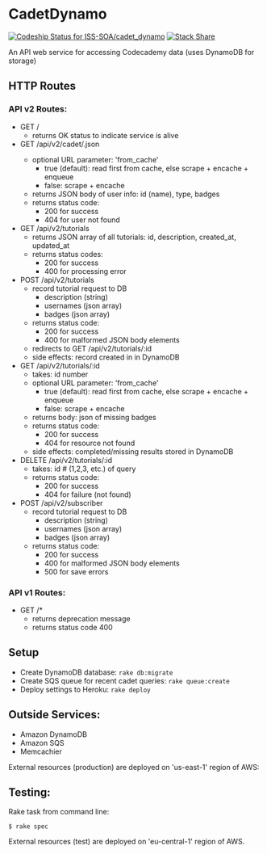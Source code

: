 # CadetDynamo
[ ![Codeship Status for ISS-SOA/cadet_dynamo](https://codeship.com/projects/55bae420-8357-0132-6ce1-366b1854f7f3/status?branch=master)](https://codeship.com/projects/58109)
[![Stack Share](http://img.shields.io/badge/tech-stack-0690fa.svg?style=flat)](http://stackshare.io/soumyaray/cadetdynamo)

An API web service for accessing Codecademy data (uses DynamoDB for storage)

## HTTP Routes
### API v2 Routes:
- GET /
  - returns OK status to indicate service is alive
- GET /api/v2/cadet/<username>.json
  - optional URL parameter: 'from_cache'
    - true (default): read first from cache, else scrape + encache + enqueue
    - false: scrape + encache
  - returns JSON body of user info: id (name), type, badges
  - returns status code:
    - 200 for success
    - 404 for user not found
- GET /api/v2/tutorials
  - returns JSON array of all tutorials: id, description, created_at, updated_at
  - returns status codes:
    - 200 for success
    - 400 for processing error
- POST /api/v2/tutorials
  - record tutorial request to DB
    - description (string)
    - usernames (json array)
    - badges (json array)
  - returns status code:
    - 200 for success
    - 400 for malformed JSON body elements
  - redirects to GET /api/v2/tutorials/:id
  - side effects: record created in in DynamoDB
- GET /api/v2/tutorials/:id
  - takes: id number
  - optional URL parameter: 'from_cache'
      - true (default): read first from cache, else scrape + encache + enqueue
      - false: scrape + encache
  - returns body: json of missing badges
  - returns status code:
    - 200 for success
    - 404 for resource not found
  - side effects: completed/missing results stored in DynamoDB
- DELETE /api/v2/tutorials/:id
  - takes: id # (1,2,3, etc.) of query
  - returns status code:
    - 200 for success
    - 404 for failure (not found)
- POST /api/v2/subscriber
  - record tutorial request to DB
    - description (string)
    - usernames (json array)
    - badges (json array)
  - returns status code:
    - 200 for success
    - 400 for malformed JSON body elements
    - 500 for save errors

### API v1 Routes:
- GET /*
  - returns deprecation message
  - returns status code 400

## Setup
  - Create DynamoDB database:
    `rake db:migrate`
  - Create SQS queue for recent cadet queries:
    `rake queue:create`
  - Deploy settings to Heroku:
    `rake deploy`

## Outside Services:
- Amazon DynamoDB
- Amazon SQS
- Memcachier

External resources (production) are deployed on 'us-east-1' region of AWS:

## Testing:

Rake task from command line:

    $ rake spec

External resources (test) are deployed on 'eu-central-1' region of AWS.
